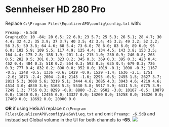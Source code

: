 # Sennheiser HD 280 Pro
Replace `C:\Program Files\EqualizerAPO\config\config.txt` with:
```
Preamp: -6.5dB
GraphicEQ: 10 -84; 20 6.5; 22 6.0; 23 5.7; 25 5.3; 26 5.1; 28 4.7; 30 4.4; 32 4.2; 35 3.9; 37 3.7; 40 3.5; 42 3.4; 45 3.2; 49 3.2; 52 3.2; 56 3.5; 59 3.8; 64 4.6; 68 5.4; 73 6.0; 78 6.0; 83 6.0; 89 6.0; 95 6.0; 102 5.9; 109 5.5; 117 4.9; 125 4.4; 134 4.5; 143 3.8; 153 3.5; 164 4.4; 175 2.8; 188 1.9; 201 1.4; 215 1.0; 230 0.9; 246 0.8; 263 0.5; 282 0.5; 301 0.3; 323 0.2; 345 0.3; 369 0.3; 395 0.3; 423 0.4; 452 0.4; 484 0.3; 518 0.2; 554 0.3; 593 0.5; 635 0.4; 679 0.3; 726 0.3; 777 0.4; 832 0.2; 890 0.0; 952 0.0; 1019 -0.1; 1090 -0.3; 1167 -0.5; 1248 -0.5; 1336 -0.6; 1429 -0.9; 1529 -1.4; 1636 -2.1; 1751 -2.6; 1873 -2.4; 2004 -2.0; 2145 -1.6; 2295 -0.5; 2455 1.5; 2627 3.7; 2811 5.3; 3008 5.6; 3219 5.1; 3444 4.6; 3685 4.3; 3943 4.6; 4219 4.6; 4514 3.0; 4830 3.6; 5168 5.3; 5530 5.8; 5917 5.9; 6331 5.5; 6775 3.9; 7249 1.3; 7756 0.3; 8299 -0.8; 8880 -3.2; 9502 -3.0; 10167 -0.5; 10879 0.0; 11640 0.0; 12455 0.0; 13327 0.0; 14260 0.0; 15258 0.0; 16326 0.0; 17469 0.0; 18692 0.0; 20000 0.0
```
**OR** if using HeSuVi replace `C:\Program Files\EqualizerAPO\config\HeSuVi\eq.txt` and omit `Preamp: -6.5dB` and instead set Global volume in the UI for both channels to **-65**.
![](https://raw.githubusercontent.com/jaakkopasanen/AutoEq/master/results/SBAF-Serious/innerfidelity/onear/Sennheiser%20HD%20280%20Pro/Sennheiser%20HD%20280%20Pro.png)